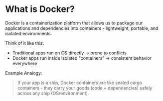 # What is Docker?

Docker is a containerization platform that allows us to package our applications and dependencies into containers - lightweight, portable, and isolated environments.

Think of it like this:
* Traditional apps run on OS directly -> prone to conflicts
* Docker apps run inside isolated "containers" -> consistent behavior everywhere

Example Analogy:
> If your app is a ship, Docker containers are like sealed cargo containers - they carry your goods (code + dependencies) safely across any ship (OS/environment).